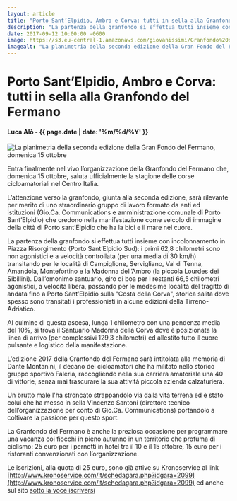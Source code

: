 ```yaml
---
layout: article
title: "Porto Sant’Elpidio, Ambro e Corva: tutti in sella alla Granfondo del Fermano"
description: "La partenza della granfondo si effettua tutti insieme con incolonnamento in Piazza Risorgimento (Porto Sant’Elpidio Sud): i primi 62,8 chilometri sono non agonistici e a velocità controllata (per una media di 30 km/h) transitando per le località di Campiglione, Servigliano, Val di Tenna, Amandola, Montefortino e la Madonna dell’Ambro (la piccola Lourdes dei Sibillini). Dall’omonimo santuario, giro di boa per i restanti 66,5 chilometri agonistici, a velocità libera, passando per le medesime località del tragitto di andata fino a Porto Sant’Elpidio sulla Costa della Corva, storica salita dove spesso sono transitati i professionisti in alcune edizioni della Tirreno-Adriatico."
date: 2017-09-12 10:00:00 -0600
image: https://s3.eu-central-1.amazonaws.com/giovanissimi/Granfondo%20del%20Fermano%2015102017%20planimetria.jpg
imagealt: "La planimetria della seconda edizione della Gran Fondo del Fermano, domenica 15 ottobre"
---
```


# Porto Sant’Elpidio, Ambro e Corva: tutti in sella alla Granfondo del Fermano

#### Luca Alò - {{ page.date | date: '%m/%d/%Y' }}

![La planimetria della seconda edizione della Gran Fondo del Fermano, domenica 15 ottobre](https://s3.eu-central-1.amazonaws.com/giovanissimi/Granfondo%20del%20Fermano%2015102017%20planimetria.jpg)

Entra finalmente nel vivo l’organizzazione della Granfondo del Fermano che, domenica 15 ottobre, saluta ufficialmente la stagione delle corse cicloamatoriali nel Centro Italia.
 
L’attenzione verso la granfondo, giunta alla seconda edizione, sarà rilevante per merito di uno straordinario gruppo di lavoro formato da enti ed istituzioni (Gio.Ca. Communications e amministrazione comunale di Porto Sant’Elpidio) che credono nella manifestazione come veicolo di immagine della città di Porto sant’Elpidio che ha la bici e il mare nel cuore.
 
La partenza della granfondo si effettua tutti insieme con incolonnamento in Piazza Risorgimento (Porto Sant’Elpidio Sud): i primi 62,8 chilometri sono non agonistici e a velocità controllata (per una media di 30 km/h) transitando per le località di Campiglione, Servigliano, Val di Tenna, Amandola, Montefortino e la Madonna dell’Ambro (la piccola Lourdes dei Sibillini). Dall’omonimo santuario, giro di boa per i restanti 66,5 chilometri agonistici, a velocità libera, passando per le medesime località del tragitto di andata fino a Porto Sant’Elpidio sulla "Costa della Corva", storica salita dove spesso sono transitati i professionisti in alcune edizioni della Tirreno-Adriatico.
 
Al culmine di questa ascesa, lunga 1 chilometro con una pendenza media del 10%, si trova il Santuario Madonna della Corva dove è posizionata la linea di arrivo (per complessivi 129,3 chilometri) ed allestito tutto il cuore pulsante e logistico della manifestazione.
 
L’edizione 2017 della Granfondo del Fermano sarà intitolata alla memoria di Dante Montanini, il decano dei cicloamatori che ha militato nello storico gruppo sportivo Faleria, raccogliendo nella sua carriera amatoriale una 40 di vittorie, senza mai trascurare la sua attività piccola azienda calzaturiera.
 
Un brutto male l'ha stroncato strappandolo via dalla vita terrena ed è stato colui che ha messo in sella Vincenzo Santoni (direttore tecnico dell’organizzazione per conto di Gio.Ca. Communications) portandolo a coltivare la passione per questo sport.
 
La Granfondo del Fermano è anche la preziosa occasione per programmare una vacanza coi fiocchi in pieno autunno in un territorio che profuma di ciclismo: 25 euro per i pernotti in hotel tra il 10 e il 15 ottobre, 15 euro per i ristoranti convenzionati con l’organizzazione.

Le iscrizioni, alla quota di 25 euro, sono già attive su Kronoservice al link [http://www.kronoservice.com/it/schedagara.php?idgara=2099](http://www.kronoservice.com/it/schedagara.php?idgara=2099) ed anche sul sito [sotto la voce iscriversi](http://granfondopse.it/iscriversi/)
